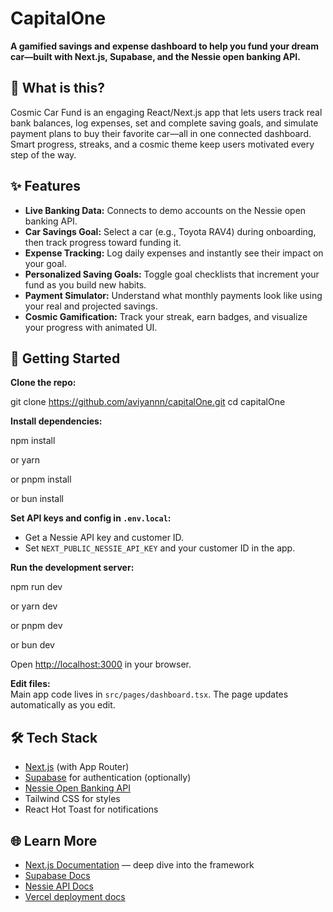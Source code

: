 # CapitalOne

**A gamified savings and expense dashboard to help you fund your dream car—built with Next.js, Supabase, and the Nessie open banking API.**

## 🚗 What is this?

Cosmic Car Fund is an engaging React/Next.js app that lets users track real bank balances, log expenses, set and complete saving goals, and simulate payment plans to buy their favorite car—all in one connected dashboard. Smart progress, streaks, and a cosmic theme keep users motivated every step of the way.

## ✨ Features

- **Live Banking Data:** Connects to demo accounts on the Nessie open banking API.
- **Car Savings Goal:** Select a car (e.g., Toyota RAV4) during onboarding, then track progress toward funding it.
- **Expense Tracking:** Log daily expenses and instantly see their impact on your goal.
- **Personalized Saving Goals:** Toggle goal checklists that increment your fund as you build new habits.
- **Payment Simulator:** Understand what monthly payments look like using your real and projected savings.
- **Cosmic Gamification:** Track your streak, earn badges, and visualize your progress with animated UI.

## 🚀 Getting Started

**Clone the repo:**

git clone https://github.com/aviyannn/capitalOne.git
cd capitalOne


**Install dependencies:**

npm install

or
yarn

or
pnpm install

or
bun install

**Set API keys and config in `.env.local`:**
- Get a Nessie API key and customer ID.
- Set `NEXT_PUBLIC_NESSIE_API_KEY` and your customer ID in the app.

**Run the development server:**

npm run dev

or
yarn dev

or
pnpm dev

or
bun dev


Open [http://localhost:3000](http://localhost:3000/) in your browser.

**Edit files:**  
Main app code lives in `src/pages/dashboard.tsx`. The page updates automatically as you edit.

## 🛠️ Tech Stack

- [Next.js](https://nextjs.org/) (with App Router)
- [Supabase](https://supabase.com/) for authentication (optionally)
- [Nessie Open Banking API](https://api.nessieisreal.com)
- Tailwind CSS for styles
- React Hot Toast for notifications

## 🌐 Learn More

- [Next.js Documentation](https://nextjs.org/docs) — deep dive into the framework
- [Supabase Docs](https://supabase.com/docs)
- [Nessie API Docs](https://api.nessieisreal.com/reference)
- [Vercel deployment docs](https://nextjs.org/docs/app/building-your-application/deploying)
